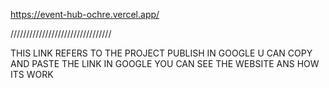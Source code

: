 https://event-hub-ochre.vercel.app/

////////////////////////////////

THIS LINK REFERS TO THE PROJECT PUBLISH IN GOOGLE U CAN COPY AND PASTE THE LINK IN GOOGLE YOU CAN SEE THE WEBSITE ANS HOW ITS WORK

